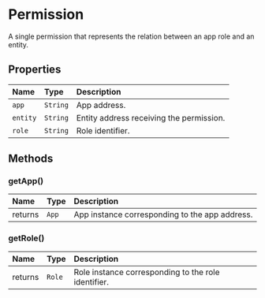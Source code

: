 # Permission

A single permission that represents the relation between an app role and an entity.

## Properties

| Name     | Type     | Description                              |
| :------- | :------- | :--------------------------------------- |
| `app`    | `String` | App address.                             |
| `entity` | `String` | Entity address receiving the permission. |
| `role`   | `String` | Role identifier.                         |

## Methods

### getApp\(\)

| Name    | Type  | Description                                    |
| :------ | :---- | :--------------------------------------------- |
| returns | `App` | App instance corresponding to the app address. |

### getRole\(\)

| Name    | Type   | Description                                         |
| :------ | :----- | :-------------------------------------------------- |
| returns | `Role` | Role instance corresponding to the role identifier. |
